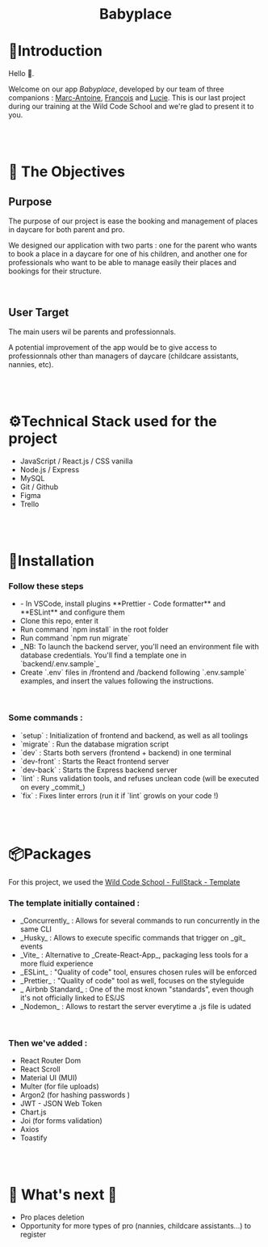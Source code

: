 <h1 align="center">Babyplace</h1>


<!-- Introduction -->
<h1>🫡Introduction</h1>
<p>Hello 👋.<br/>

Welcome on our app <i>Babyplace</i>, developed by our team of three companions : <a href="https://github.com/HazeFury">Marc-Antoine</a>, <a href="https://github.com/Yukitaori">François</a> and <a href="https://github.com/LucieChev">Lucie</a>.
This is our last project during our training at the Wild Code School and we're glad to present it to you.<p>
<p>
<br/>
<br/>


<!-- Objectives -->
<h1>🎯 The Objectives</h1>
<h2>Purpose</h2>
<p>The purpose of our project is ease the booking and management of places in daycare for both parent and pro.</p>
<p>We designed our application with two parts : one for the parent who wants to book a place in a daycare for one of his children, and another one for professionals who want to be able to manage easily their places and bookings for their structure.</p>
<br/>

<h2>User Target</h2>
<p>The main users wil be parents and professionnals.</p>
<p>A potential improvement of the app would be to give access to professionnals other than managers of daycare (childcare assistants, nannies, etc).</p>

<br/>
<br/>


<!-- Technical stack -->
<h1>⚙️Technical Stack used for the project</h1>
<ul>
<li>JavaScript / React.js / CSS vanilla</li>
<li>Node.js / Express</li>
<li>MySQL</li>
<li>Git / Github</li>
<li>Figma</li>
<li>Trello</li>
</ul>

<br/>
<br/>
<h1>🔄Installation</h1>
<h3>Follow these steps</h3>
<ul>
<li>
- In VSCode, install plugins **Prettier - Code formatter** and **ESLint** and configure them</li>
<li> Clone this repo, enter it</li>
<li> Run command `npm install` in the root folder</li>
<li> Run command `npm run migrate`</li> 
<li> _NB: To launch the backend server, you'll need an environment file with database credentials. You'll find a template one in `backend/.env.sample`_</li>
<li> Create `.env` files in /frontend and /backend following `.env.sample` examples, and insert the values following the instructions.</li>
</ul>

<br/>
<h3>
Some commands :</h3> 
<ul>
<li>`setup` : Initialization of frontend and backend, as well as all toolings</li>
<li> `migrate` : Run the database migration script</li>
<li>`dev` : Starts both servers (frontend + backend) in one terminal</li>
<li>`dev-front` : Starts the React frontend server</li>
<li> `dev-back` : Starts the Express backend server</li>
<li> `lint` : Runs validation tools, and refuses unclean code (will be executed on every _commit_)</li>
<li>`fix` : Fixes linter errors (run it if `lint` growls on your code !)</li>
</ul>

<br/>
<br/>
<!-- Packages -->
<h1>📦Packages</h1>
<p>For this project, we used the <a href='https://github.com/WildCodeSchool/js-template-fullstack' target='_blank' rel="noreferrer">Wild Code School - FullStack - Template</a></p>
<h3>The template initially contained  :</h3>
<ul>
<li> _Concurrently_ : Allows for several commands to run concurrently in the same CLI</li>
<li> _Husky_ : Allows to execute specific commands that trigger on _git_ events</li>
<li> _Vite_ : Alternative to _Create-React-App_, packaging less tools for a more fluid experience</li>
<li> _ESLint_ : "Quality of code" tool, ensures chosen rules will be enforced</li>
<li>_Prettier_ : "Quality of code" tool as well, focuses on the styleguide</li>
<li> _ Airbnb Standard_ : One of the most known "standards", even though it's not officially linked to ES/JS</li>
<li> _Nodemon_ : Allows to restart the server everytime a .js file is udated</li>
  </ul>

<br/>
<h3>Then we've added :</h3>
<ul>
<li>React Router Dom</li>
<li>React Scroll</li>
<li>Material UI (MUI)</li>
<li>Multer (for file uploads)</li>
<li>Argon2 (for hashing passwords )</li>
<li>JWT - JSON Web Token</li>
<li>Chart.js</li>
<li>Joi (for forms validation)</li>
<li>Axios</li>
<li>Toastify</li>
</ul>
<br/>
<br/>
<h1>🚧 What's next 🚧</h1>
<ul>
<li>Pro places deletion</li>
<li>Opportunity for more types of pro (nannies, childcare assistants...) to register</li>
</ul>
<br/>
<br/>
